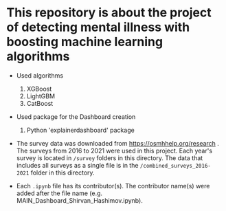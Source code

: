 # This repository is about the project of detecting mental illness with boosting machine learning algorithms
- Used algorithms
  1. XGBoost
  2. LightGBM
  3. CatBoost
- Used package for the Dashboard creation
  1. Python 'explainerdashboard' package
 
- The survey data was downloaded from https://osmhhelp.org/research . The surveys from 2016 to 2021 were used in this project. Each year's survey is located in `/survey` folders in this directory. The data that includes all surveys as a single file is in the `/combined_surveys_2016-2021` folder in this directory. 
- Each `.ipynb` file has its contributor(s). The contributor name(s) were added after the file name (e.g. MAIN_Dashboard_Shirvan_Hashimov.ipynb).
